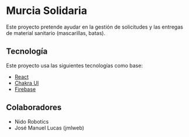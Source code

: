 # Murcia Solidaria

Este proyecto pretende ayudar en la gestión de solicitudes y las entregas de material sanitario (mascarillas, batas).

## Tecnología

Este proyecto usa las siguientes tecnologías como base:

- [React](https://reactjs.org/)
- [Chakra UI](https://chakra-ui.com/)
- [Firebase](https://firebase.google.com/)

## Colaboradores

- Nido Robotics
- José Manuel Lucas (jmlweb)
